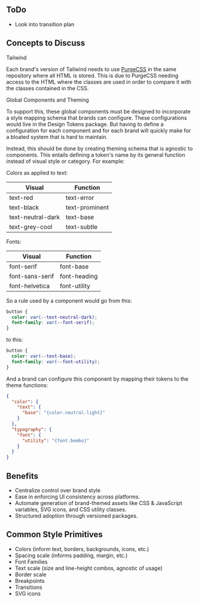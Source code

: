 ## ToDo

- Look into transition plan

## Concepts to Discuss

Tailwind

Each brand's version of Tailwind needs to use [PurgeCSS](https://purgecss.com/) in the same repository where all HTML is stored. This is due to PurgeCSS needing access to the HTML where the classes are used in order to compare it with the classes contained in the CSS.

Global Components and Theming

To support this, these global components must be designed to incorporate a style mapping schema that brands can configure. These configurations would live in the Design Tokens package. But having to define a configuration for each component and for each brand will quickly make for a bloated system that is hard to maintain.

Instead, this should be done by creating theming schema that is agnostic to components. This entails defining a token's name by its general function instead of visual style or category. For example:

Colors as applied to text:

| Visual            | Function       |
| ----------------- | -------------- |
| text-red          | text-error     |
| text-black        | text-prominent |
| text-neutral-dark | text-base      |
| text-grey-cool    | text-subtle    |

Fonts:

| Visual          | Function     |
| --------------- | ------------ |
| font-serif      | font-base    |
| font-sans-serif | font-heading |
| font-helvetica  | font-utility |

So a rule used by a component would go from this:

```css
button {
  color: var(--text-neutral-dark);
  font-family: var(--font-serif);
}
```

to this:

```css
button {
  color: var(--text-base);
  font-family: var(--font-utility);
}
```

And a brand can configure this component by mapping their tokens to the theme functions:

```json
{
  "color": {
    "text": {
      "base": "{color.neutral.light}"
    }
  },
  "typography": {
    "font": {
      "utility": "{font.bembo}"
    }
  }
}
```

## Benefits

- Centralize control over brand style
- Ease in enforcing UI consistency across platforms.
- Automate generation of brand-themed assets like CSS & JavaScript variables, SVG icons, and CSS utility classes.
- Structured adoption through versioned packages.

## Common Style Primitives

- Colors (inform text, borders, backgrounds, icons, etc.)
- Spacing scale (informs padding, margin, etc.)
- Font Families
- Text scale (size and line-height combos, agnostic of usage)
- Border scale
- Breakpoints
- Transitions
- SVG icons
